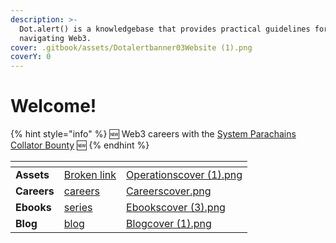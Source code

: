 ```yaml
---
description: >-
  Dot.alert() is a knowledgebase that provides practical guidelines for
  navigating Web3.
cover: .gitbook/assets/Dotalertbanner03Website (1).png
coverY: 0
---
```


# Welcome!

{% hint style="info" %}
🆕 Web3 careers with the [System Parachains Collator Bounty](community/careers/technical-collaboration.md#support-network-services) 🆕
{% endhint %}

<table data-card-size="large" data-column-title-hidden data-view="cards" data-full-width="false"><thead><tr><th></th><th data-hidden data-card-target data-type="content-ref"></th><th data-hidden data-card-cover data-type="files"></th></tr></thead><tbody><tr><td>                                     <strong>Assets</strong> </td><td><a href="broken-reference">Broken link</a></td><td><a href=".gitbook/assets/Operationscover (1).png">Operationscover (1).png</a></td></tr><tr><td>                                   <strong>Careers</strong></td><td><a href="community/careers/">careers</a></td><td><a href=".gitbook/assets/Careerscover.png">Careerscover.png</a></td></tr><tr><td>                                    <strong>Ebooks</strong> </td><td><a href="community/series/">series</a></td><td><a href=".gitbook/assets/Ebookscover (3).png">Ebookscover (3).png</a></td></tr><tr><td>                                       <strong>Blog</strong></td><td><a href="community/blog/">blog</a></td><td><a href=".gitbook/assets/Blogcover (1).png">Blogcover (1).png</a></td></tr></tbody></table>
